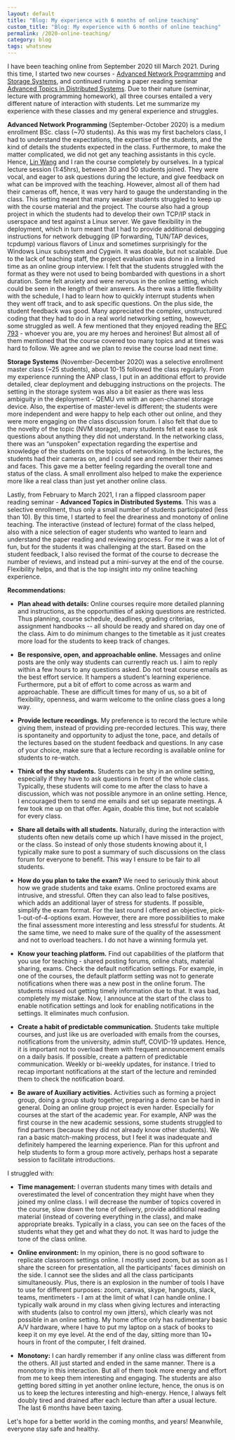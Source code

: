 ```yaml
---
layout: default
title: "Blog: My experience with 6 months of online teaching"
custom_title: "Blog: My experience with 6 months of online teaching" 
permalink: /2020-online-teaching/
category: blog
tags: whatsnew
---
```

I have been teaching online from September 2020 till March 2021. During this time, I started two new courses - [Advanced Network Programming](https://animeshtrivedi.github.io/2020-anp-slides) and [Storage Systems](https://animeshtrivedi.github.io/2020-stosys-slides/), and continued running a paper reading seminar [Advanced Topics in Distributed Systems](https://studiegids.vu.nl/en/2020-2021/courses/X_405022). Due to their nature (seminar, lecture with programming homework), all three courses entailed a very different nature of interaction with students. Let me summarize my experience with these classes and my general experience and struggles. 

**Advanced Network Programming** (September-October 2020) is a medium enrollment BSc. class (~70 students). As this was my first bachelors class, I had to understand the expectations, the expertise of the students, and the kind of details the students expected in the class. Furthermore, to make the matter complicated, we did not get any teaching assistants in this cycle. Hence, [Lin Wang](https://linwang.info/) and I ran the course completely by ourselves. In a typical lecture session (1:45hrs), between 30 and 50 students joined. They were vocal, and eager to ask questions during the lecture, and give feedback on what can be improved with the teaching. However, almost all of them had their cameras off, hence, it was very hard to gauge the understanding in the class. This setting meant that many weaker students struggled to keep up with the course material and the project. The course also had a group project in which the students had to develop their own TCP/IP stack in userspace and test against a Linux server. We gave flexibility in the deployment, which in turn meant that I had to provide additional debugging instructions for network debugging (IP forwarding, TUN/TAP devices, tcpdump) various flavors of Linux and sometimes surprisingly for the Windows Linux subsystem and Cygwin. It was doable, but not scalable. Due to the lack of teaching staff, the project evaluation was done in a limited time as an online group interview. I felt that the students struggled with the format as they were not used to being bombarded with questions in a short duration. Some felt anxiety and were nervous in the online setting, which could be seen in the length of their answers. As there was a little flexibility with the schedule, I had to learn how to quickly interrupt students when they went off track, and to ask specific questions. On the plus side, the student feedback was good. Many appreciated the complex, unstructured coding that they had to do in a real world networking setting, however, some struggled as well. A few mentioned that they enjoyed reading the [RFC 793](https://tools.ietf.org/html/rfc793) - whoever you are, you are my heroes and heroines! But almost all of them mentioned that the course covered too many topics and at times was hard to follow. We agree and we plan to revise the course load next time. 

**Storage Systems** (November-December 2020) was a selective enrollment master class (~25 students), about 10-15 followed the class regularly. From my experience running the ANP class, I put in an additional effort to provide detailed, clear deployment and debugging instructions on the projects. The setting in the storage system was also a bit easier as there was less ambiguity in the deployment - QEMU vm with an open-channel storage device. Also, the expertise of master-level is different; the students were more independent and were happy to help each other out online, and they were more engaging on the class discussion forum. I also felt that due to the novelty of the topic (NVM storage), many students felt at ease to ask questions about anything they did not understand. In the networking class, there was an “unspoken” expectation regarding the expertise and knowledge of the students on the topics of networking. In the lectures, the students had their cameras on, and I could see and remember their names and faces. This gave me a better feeling regarding the overall tone and status of the class. A small enrollment also helped to make the experience more like a real class than just yet another online class. 

Lastly, from February to March 2021, I ran a flipped classroom paper reading seminar - **Advanced Topics in Distributed Systems**. This was a selective enrollment, thus only a small number of students participated (less than 10). By this time, I started to feel the dreariness and monotony of online teaching. The interactive (instead of lecture) format of the class helped, also with a nice selection of eager students who wanted to learn and understand the paper reading and reviewing process. For me it was a lot of fun, but for the students it was challenging at the start. Based on the student feedback, I also revised the format of the course to decrease the number of reviews, and instead put a mini-survey at the end of the course. Flexibility helps, and that is the top insight into my online teaching experience. 


**Recommendations:** 


  * **Plan ahead with details:** Online courses require more detailed planning and instructions, as the opportunities of asking questions are restricted. Thus planning, course schedule, deadlines, grading criterias, assignment handbooks -- all should be ready and shared on day one of the class. Aim to do minimum changes to the timetable as it just creates more load for the students to keep track of changes. 

  * **Be responsive, open, and approachable online.** Messages and online posts are the only way students can currently reach us. I aim to reply within a few hours to any questions asked. Do not treat course emails as the best effort service. It hampers a student's learning experience. Furthermore, put a bit of effort to come across as warm and approachable. These are difficult times for many of us, so a bit of flexibility, openness, and warm welcome to the online class goes a long way.

  * **Provide lecture recordings.** My preference is to record the lecture while giving them, instead of providing pre-recorded lectures. This way, there is spontaneity and opportunity to adjust the tone, pace, and details of the lectures based on the student feedback and questions. In any case of your choice, make sure that a lecture recording is available online for students to re-watch. 

  * **Think of the shy students.** Students can be shy in an online setting, especially if they have to ask questions in front of the whole class. Typically, these students will come to me after the class to have a discussion, which was not possible anymore in an online setting. Hence, I encouraged them to send me emails and set up separate meetings. A few took me up on that offer. Again, doable this time, but not scalable for every class. 

  * **Share all details with all students.** Naturally, during the interaction with students often new details come up which I have missed in the project, or the class. So instead of only those students knowing about it, I typically make sure to post a summary of such discussions on the class forum for everyone to benefit. This way I ensure to  be fair to all students. 

  * **How do you plan to take the exam?** We need to seriously think about how we grade students and take exams. Online proctored exams are intrusive, and stressful. Often they can also lead to false positives, which adds an additional layer of stress for students. If possible, simplify the exam format. For the last round I offered an objective, pick-1-out-of-4-options exam. However, there are more possibilities to make the final assessment more interesting and less stressful for students. At the same time, we need to make sure of the quality of the assessment and not to overload teachers. I do not have a winning formula yet. 

  * **Know your teaching platform.** Find out capabilities of the platform that you use for teaching - shared posting forums, online chats, material sharing, exams. Check the default notification settings. For example, in one of the courses, the default platform setting was not to generate notifications when there was a new post in the online forum. The students missed out getting timely information due to that. It was bad, completely my mistake. Now, I announce at the start of the class to enable notification settings and look for enabling notifications in the settings. It eliminates much confusion. 

  * **Create a habit of predictable communication.** Students take multiple courses, and just like us are overloaded with emails from the courses, notifications from the university, admin stuff, COVID-19 updates. Hence, it is important not to overload them with frequent announcement emails on a daily basis. If possible, create a pattern of predictable communication. Weekly or bi-weekly updates, for instance. I tried to recap important notifications at the start of the lecture and reminded them to check the notification board. 

  * **Be aware of Auxiliary activities.** Activities such as forming a project group, doing a group study together, preparing a demo can be hard in general. Doing an online group project is even harder. Especially for courses at the start of the academic year. For example, ANP was the first course in the new academic sessions, some students struggled to find partners (because they  did not already know other students). We ran a basic match-making process, but I feel it was inadequate and definitely hampered the learning experience. Plan for this upfront and help students to form a group more actively, perhaps host a separate session to facilitate introductions. 

I struggled with: 

  * **Time management:** I overran students many times with details and overestimated the level of concentration they might have when they joined my online class. I will decrease the number of topics covered in the course, slow down the tone of delivery, provide additional reading material (instead of covering everything in the class), and make appropriate breaks. Typically in a class, you can see on the faces of the students what they get and what they do not. It was hard to judge the tone of the class online. 

  * **Online environment:** In my opinion, there is no good software to replicate classroom settings online. I mostly used zoom, but as soon as I share the screen for presentation, all the participants' faces diminish on the side. I cannot see the slides and all the class participants simultaneously. Plus, there is an explosion in the number of tools I have to use for different purposes: zoom, canvas, skype, hangouts, slack, teams, mentimeters - I am at the limit of what I can handle online. I typically walk around in my class when giving lectures and interacting with students (also to control my own jitters), which clearly was not possible in an online setting. My home office only has rudimentary basic A/V hardware, where I have to put my laptop on a stack of books to keep it on my eye level. At the end of the day, sitting more than 10+ hours in front of the computer, I felt drained. 

  * **Monotony:** I can hardly remember if any online class was different from the others. All just started and ended in the same manner. There is a monotony in this interaction. But all of them took more energy and effort from me to keep them interesting and engaging. The students are also getting bored sitting in  yet another online lecture, hence, the onus is on us to keep the lectures interesting and high-energy. Hence, I always felt doubly tired and drained after each lecture than after a usual lecture. The last 6 months have been taxing. 

Let's hope for a better world in the coming months, and years! Meanwhile, everyone stay safe and healthy. 







